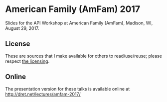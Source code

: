 # American Family (AmFam) 2017

Slides for the API Workshop at American Family (AmFam), Madison, WI, August 29, 2017.


## License

These are sources that I make available for others to read/use/reuse; please respect [the licensing](../LICENSE).


## Online

The presentation version for these talks is available online at http://dret.net/lectures/amfam-2017/

